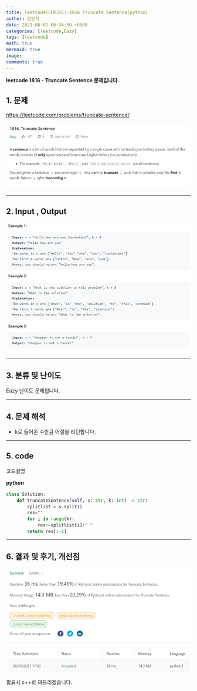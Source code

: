 ```yaml
---
title: leetcode(리트코드)-1816 Truncate Sentence(python)
author: 강민석
date: 2021-06-01 06:34:50 +0800
categories: [leetcode,Eazy]
tags: [leetcode]
math: true
mermaid: true
image: 
comments: true
---
```


**leetcode 1816 - Truncate Sentence 문제입니다.**

## 1. 문제
<https://leetcode.com/problems/truncate-sentence/> 

![](/assets/img/sample/leetcode/1816/Problem.JPG)

-----  

## 2. Input , Output

![](/assets/img/sample/leetcode/1816/input.JPG)  


-----  

## 3. 분류 및 난이도

Eazy 난이도 문제입니다.  


-----  

## 4. 문제 해석

- k로 들어온 수만큼 어절을 리턴합니다.



-----  

## 5. code  

코드설명

**python**

```python
class Solution:
    def truncateSentence(self, s: str, k: int) -> str:
        splitlist = s.split()
        res=""
        for i in range(k):
            res+=splitlist[i]+" "
        return res[:-1]
```

-----

## 6. 결과 및 후기, 개선점



![](/assets/img/sample/leetcode/1816/result.JPG)  

필요시 c++로 짜드리겠습니다.



